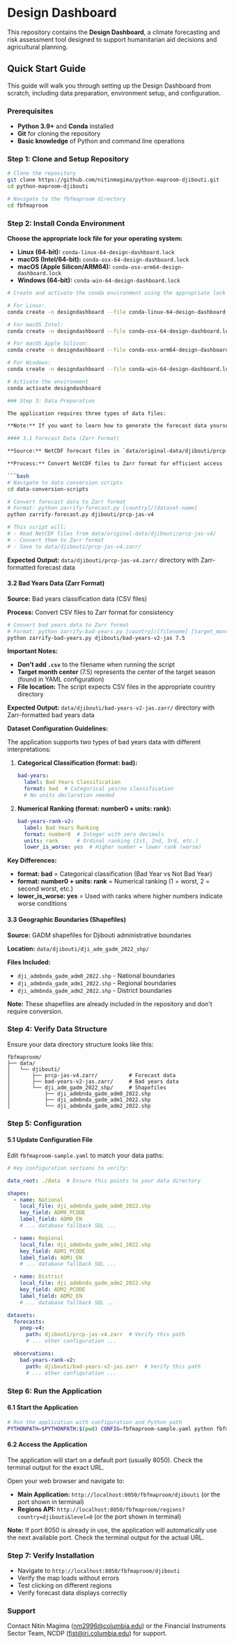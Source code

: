 # Design Dashboard

This repository contains the **Design Dashboard**, a climate forecasting and risk assessment tool designed to support humanitarian aid decisions and agricultural planning.


## Quick Start Guide

This guide will walk you through setting up the Design Dashboard from scratch, including data preparation, environment setup, and configuration.

### Prerequisites

- **Python 3.9+** and **Conda** installed
- **Git** for cloning the repository
- **Basic knowledge** of Python and command line operations

### Step 1: Clone and Setup Repository

```bash
# Clone the repository
git clone https://github.com/nitinmagima/python-maproom-djibouti.git
cd python-maproom-djibouti

# Navigate to the fbfmaproom directory
cd fbfmaproom
```

### Step 2: Install Conda Environment

**Choose the appropriate lock file for your operating system:**

- **Linux (64-bit):** `conda-linux-64-design-dashboard.lock`
- **macOS (Intel/64-bit):** `conda-osx-64-design-dashboard.lock`
- **macOS (Apple Silicon/ARM64):** `conda-osx-arm64-design-dashboard.lock`
- **Windows (64-bit):** `conda-win-64-design-dashboard.lock`

```bash
# Create and activate the conda environment using the appropriate lock file

# For Linux:
conda create -n designdashboard --file conda-linux-64-design-dashboard.lock

# For macOS Intel:
conda create -n designdashboard --file conda-osx-64-design-dashboard.lock

# For macOS Apple Silicon:
conda create -n designdashboard --file conda-osx-arm64-design-dashboard.lock

# For Windows:
conda create -n designdashboard --file conda-win-64-design-dashboard.lock

# Activate the environment
conda activate designdashboard

### Step 3: Data Preparation

The application requires three types of data files:

**Note:** If you want to learn how to generate the forecast data yourself, check the [PyCPT 2.5 Seasonal Forecast User Guide](https://iri-pycpt.github.io/PyCPT2-Seasonal-Forecast-User-Guide/intro.html). All the forecasts for Djibouti can be found in the `python_maproom_djibouti` submodule folder.

#### 3.1 Forecast Data (Zarr Format)

**Source:** NetCDF forecast files in `data/original-data/djibouti/prcp-jas-v4/`

**Process:** Convert NetCDF files to Zarr format for efficient access

```bash
# Navigate to data conversion scripts
cd data-conversion-scripts

# Convert forecast data to Zarr format
# Format: python zarrify-forecast.py [country]/[dataset-name]
python zarrify-forecast.py djibouti/prcp-jas-v4

# This script will:
# - Read NetCDF files from data/original-data/djibouti/prcp-jas-v4/
# - Convert them to Zarr format
# - Save to data/djibouti/prcp-jas-v4.zarr/
```

**Expected Output:** `data/djibouti/prcp-jas-v4.zarr/` directory with Zarr-formatted forecast data

#### 3.2 Bad Years Data (Zarr Format)

**Source:** Bad years classification data (CSV files)

**Process:** Convert CSV files to Zarr format for consistency

```bash
# Convert bad years data to Zarr format
# Format: python zarrify-bad-years.py [country]/[filename] [target_month_center]
python zarrify-bad-years.py djibouti/bad-years-v2-jas 7.5
```

**Important Notes:**
- **Don't add `.csv`** to the filename when running the script
- **Target month center** (7.5) represents the center of the target season (found in YAML configuration)
- **File location:** The script expects CSV files in the appropriate country directory

**Expected Output:** `data/djibouti/bad-years-v2-jas.zarr/` directory with Zarr-formatted bad years data

**Dataset Configuration Guidelines:**

The application supports two types of bad years data with different interpretations:

1. **Categorical Classification (format: bad):**
   ```yaml
   bad-years:
     label: Bad Years Classification
     format: bad  # Categorical yes/no classification
     # No units declaration needed
   ```

2. **Numerical Ranking (format: number0 + units: rank):**
   ```yaml
   bad-years-rank-v2:
     label: Bad Years Ranking
     format: number0  # Integer with zero decimals
     units: rank      # Ordinal ranking (1st, 2nd, 3rd, etc.)
     lower_is_worse: yes  # Higher number = lower rank (worse)
   ```

**Key Differences:**
- **format: bad** = Categorical classification (Bad Year vs Not Bad Year)
- **format: number0 + units: rank** = Numerical ranking (1 = worst, 2 = second worst, etc.)
- **lower_is_worse: yes** = Used with ranks where higher numbers indicate worse conditions

#### 3.3 Geographic Boundaries (Shapefiles)

**Source:** GADM shapefiles for Djibouti administrative boundaries

**Location:** `data/djibouti/dji_adm_gadm_2022_shp/`

**Files Included:**
- `dji_admbnda_gadm_adm0_2022.shp` - National boundaries
- `dji_admbnda_gadm_adm1_2022.shp` - Regional boundaries  
- `dji_admbnda_gadm_adm2_2022.shp` - District boundaries

**Note:** These shapefiles are already included in the repository and don't require conversion.

### Step 4: Verify Data Structure

Ensure your data directory structure looks like this:

```
fbfmaproom/
├── data/
│   └── djibouti/
│       ├── prcp-jas-v4.zarr/          # Forecast data
│       ├── bad-years-v2-jas.zarr/     # Bad years data
│       └── dji_adm_gadm_2022_shp/     # Shapefiles
│           ├── dji_admbnda_gadm_adm0_2022.shp
│           ├── dji_admbnda_gadm_adm1_2022.shp
│           └── dji_admbnda_gadm_adm2_2022.shp
```



### Step 5: Configuration

#### 5.1 Update Configuration File

Edit `fbfmaproom-sample.yaml` to match your data paths:

```yaml
# Key configuration sections to verify:

data_root: ./data  # Ensure this points to your data directory

shapes:
  - name: National
    local_file: dji_admbnda_gadm_adm0_2022.shp
    key_field: ADM0_PCODE
    label_field: ADM0_EN
    # ... database fallback SQL ...

  - name: Regional  
    local_file: dji_admbnda_gadm_adm1_2022.shp
    key_field: ADM1_PCODE
    label_field: ADM1_EN
    # ... database fallback SQL ...

  - name: District
    local_file: dji_admbnda_gadm_adm2_2022.shp
    key_field: ADM2_PCODE
    label_field: ADM2_EN
    # ... database fallback SQL ...

datasets:
  forecasts:
    pnep-v4:
      path: djibouti/prcp-jas-v4.zarr  # Verify this path
      # ... other configuration ...

  observations:
    bad-years-rank-v2:
      path: djibouti/bad-years-v2-jas.zarr  # Verify this path
      # ... other configuration ...
```



### Step 6: Run the Application

#### 6.1 Start the Application

```bash
# Run the application with configuration and Python path
PYTHONPATH=$PYTHONPATH:$(pwd) CONFIG=fbfmaproom-sample.yaml python fbfmaproom.py
```

#### 6.2 Access the Application

The application will start on a default port (usually 8050). Check the terminal output for the exact URL.

Open your web browser and navigate to:
- **Main Application:** `http://localhost:8050/fbfmaproom/djibouti` (or the port shown in terminal)
- **Regions API:** `http://localhost:8050/fbfmaproom/regions?country=djibouti&level=0` (or the port shown in terminal)

**Note:** If port 8050 is already in use, the application will automatically use the next available port. Check the terminal output for the actual URL.

### Step 7: Verify Installation

- Navigate to `http://localhost:8050/fbfmaproom/djibouti`
- Verify the map loads without errors
- Test clicking on different regions
- Verify forecast data displays correctly

### Support

Contact Nitin Magima (nm2996@columbia.edu) or the Financial Instruments Sector Team, NCDP (fist@iri.columbia.edu) for support.



